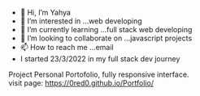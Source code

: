 - 👋 Hi, I’m Yahya
- 👀 I’m interested in ...web developing
- 🌱 I’m currently learning ...full stack web developing
- 💞️ I’m looking to collaborate on ...javascript projects
- 📫 How to reach me ...email
-    I started 23/3/2022 in my full stack dev journey

Project Personal Portofolio,
fully responsive interface. <br>
visit page: 
https://0red0.github.io/Portfolio/ <br>

<!---
0red0/0red0 is a ✨ special ✨ repository because its `README.md` (this file) appears on your GitHub profile.
You can click the Preview link to take a look at your changes.
--->
